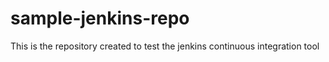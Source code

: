 sample-jenkins-repo
===================

This is the repository created to test the jenkins continuous integration tool